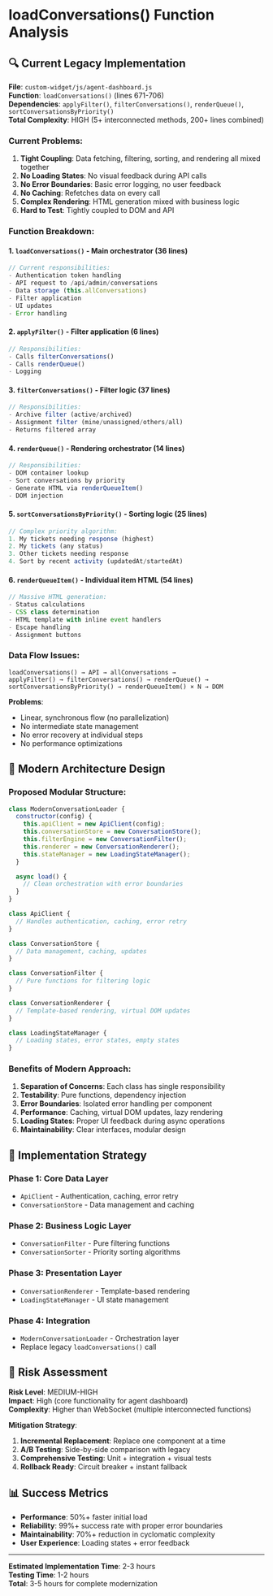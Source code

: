 # loadConversations() Function Analysis

## 🔍 Current Legacy Implementation

**File**: `custom-widget/js/agent-dashboard.js`  
**Function**: `loadConversations()` (lines 671-706)  
**Dependencies**: `applyFilter()`, `filterConversations()`, `renderQueue()`, `sortConversationsByPriority()`  
**Total Complexity**: HIGH (5+ interconnected methods, 200+ lines combined)

### Current Problems:

1. **Tight Coupling**: Data fetching, filtering, sorting, and rendering all mixed together
2. **No Loading States**: No visual feedback during API calls
3. **No Error Boundaries**: Basic error logging, no user feedback
4. **No Caching**: Refetches data on every call
5. **Complex Rendering**: HTML generation mixed with business logic
6. **Hard to Test**: Tightly coupled to DOM and API

### Function Breakdown:

#### 1. `loadConversations()` - Main orchestrator (36 lines)
```javascript
// Current responsibilities:
- Authentication token handling
- API request to /api/admin/conversations
- Data storage (this.allConversations)
- Filter application
- UI updates
- Error handling
```

#### 2. `applyFilter()` - Filter application (6 lines)
```javascript
// Responsibilities:
- Calls filterConversations() 
- Calls renderQueue()
- Logging
```

#### 3. `filterConversations()` - Filter logic (37 lines)
```javascript
// Responsibilities:
- Archive filter (active/archived)
- Assignment filter (mine/unassigned/others/all)
- Returns filtered array
```

#### 4. `renderQueue()` - Rendering orchestrator (14 lines)
```javascript
// Responsibilities:
- DOM container lookup
- Sort conversations by priority
- Generate HTML via renderQueueItem()
- DOM injection
```

#### 5. `sortConversationsByPriority()` - Sorting logic (25 lines)
```javascript
// Complex priority algorithm:
1. My tickets needing response (highest)
2. My tickets (any status)
3. Other tickets needing response
4. Sort by recent activity (updatedAt/startedAt)
```

#### 6. `renderQueueItem()` - Individual item HTML (54 lines)
```javascript
// Massive HTML generation:
- Status calculations
- CSS class determination
- HTML template with inline event handlers
- Escape handling
- Assignment buttons
```

### Data Flow Issues:

```
loadConversations() → API → allConversations → 
applyFilter() → filterConversations() → renderQueue() → 
sortConversationsByPriority() → renderQueueItem() × N → DOM
```

**Problems**:
- Linear, synchronous flow (no parallelization)
- No intermediate state management
- No error recovery at individual steps
- No performance optimizations

## 🎯 Modern Architecture Design

### Proposed Modular Structure:

```javascript
class ModernConversationLoader {
  constructor(config) {
    this.apiClient = new ApiClient(config);
    this.conversationStore = new ConversationStore();
    this.filterEngine = new ConversationFilter();
    this.renderer = new ConversationRenderer();
    this.stateManager = new LoadingStateManager();
  }

  async load() {
    // Clean orchestration with error boundaries
  }
}

class ApiClient {
  // Handles authentication, caching, error retry
}

class ConversationStore {
  // Data management, caching, updates
}

class ConversationFilter {
  // Pure functions for filtering logic
}

class ConversationRenderer {
  // Template-based rendering, virtual DOM updates
}

class LoadingStateManager {
  // Loading states, error states, empty states
}
```

### Benefits of Modern Approach:

1. **Separation of Concerns**: Each class has single responsibility
2. **Testability**: Pure functions, dependency injection
3. **Error Boundaries**: Isolated error handling per component
4. **Performance**: Caching, virtual DOM updates, lazy rendering
5. **Loading States**: Proper UI feedback during async operations
6. **Maintainability**: Clear interfaces, modular design

## 🧪 Implementation Strategy

### Phase 1: Core Data Layer
- `ApiClient` - Authentication, caching, error retry
- `ConversationStore` - Data management and caching

### Phase 2: Business Logic Layer  
- `ConversationFilter` - Pure filtering functions
- `ConversationSorter` - Priority sorting algorithms

### Phase 3: Presentation Layer
- `ConversationRenderer` - Template-based rendering
- `LoadingStateManager` - UI state management

### Phase 4: Integration
- `ModernConversationLoader` - Orchestration layer
- Replace legacy `loadConversations()` call

## 🚨 Risk Assessment

**Risk Level**: MEDIUM-HIGH  
**Impact**: High (core functionality for agent dashboard)  
**Complexity**: Higher than WebSocket (multiple interconnected functions)

**Mitigation Strategy**:
1. **Incremental Replacement**: Replace one component at a time
2. **A/B Testing**: Side-by-side comparison with legacy
3. **Comprehensive Testing**: Unit + integration + visual tests
4. **Rollback Ready**: Circuit breaker + instant fallback

## 📊 Success Metrics

- **Performance**: 50%+ faster initial load
- **Reliability**: 99%+ success rate with proper error boundaries  
- **Maintainability**: 70%+ reduction in cyclomatic complexity
- **User Experience**: Loading states + error feedback

---

**Estimated Implementation Time**: 2-3 hours  
**Testing Time**: 1-2 hours  
**Total**: 3-5 hours for complete modernization